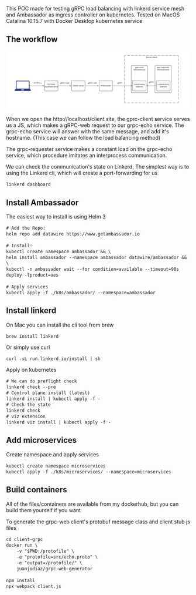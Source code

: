 This POC made for testing gRPC load balancing with linkerd service mesh and Ambassador as ingress controller
on kubernetes.
Tested on MacOS Catalina 10.15.7 with Docker Desktop kubernetes service


The workflow
------------

![workflow](https://github.com/mpetke/poc-grpc-aes-linkerd/blob/master/diagram.png?raw=true)

When we open the http://localhost/client site, the gprc-client service serves us a JS, which makes a gRPC-web request to our grpc-echo service.
The grpc-echo service will answer with the same message, and add it's hostname.
(This case we can follow the load balancing method)

The grpc-requester service makes a constant load on the grpc-echo service, which procedure imitates an interprocess communication.

We can check the communication's state on Linkerd. The simplest way is to using the Linkerd cli, which will create a port-forwarding for us

```
linkerd dashboard
```

Install Ambassador
------------------

The easiest way to install is using Helm 3

```
# Add the Repo:
helm repo add datawire https://www.getambassador.io

# Install:
kubectl create namespace ambassador && \
helm install ambassador --namespace ambassador datawire/ambassador && \
kubectl -n ambassador wait --for condition=available --timeout=90s deploy -lproduct=aes

# Apply services
kubectl apply -f ./k8s/ambassador/ --namespace=ambassador
```

Install linkerd
---------------

On Mac you can install the cli tool from brew

```
brew install linkerd
```

Or simply use curl

```
curl -sL run.linkerd.io/install | sh
```

Apply on kubernetes

```
# We can do preflight check
linkerd check --pre
# Control plane install (latest)
linkerd install | kubectl apply -f -
# Check the state
linkerd check
# viz extension
linkerd viz install | kubectl apply -f -
```

Add microservices
-----------------

Create namespace and apply services

```
kubectl create namespace microservices
kubectl apply -f ./k8s/microservices/ --namespace=microservices
```

Build containers
----------------

All of the files/containers are available from my dockerhub, but you can build them yourself if you want

To generate the grpc-web client's protobuf message class and client stub js files

```
cd client-grpc
docker run \
    -v "$PWD:/protofile" \
    -e "protofile=src/echo.proto" \
    -e "output=/protofile/" \
    juanjodiaz/grpc-web-generator

npm install
npx webpack client.js
```
